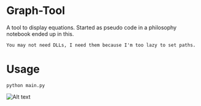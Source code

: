 # Graph-Tool
A tool to display equations. Started as pseudo code in a philosophy notebook ended up in this.
```
You may not need DLLs, I need them because I'm too lazy to set paths.
```
# Usage
```
python main.py
```
![Alt text](https://i.imgur.com/HB2CsVW.png)
